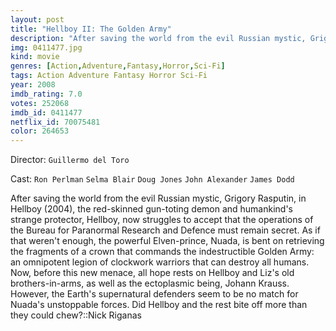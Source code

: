 ```yaml
---
layout: post
title: "Hellboy II: The Golden Army"
description: "After saving the world from the evil Russian mystic, Grigory Rasputin, in Hellboy (2004), the red-skinned gun-toting demon and humankind's strange protector, Hellboy, now struggles to accept that the operations of the Bureau for Paranormal Research and Defence must remain secret. As if that weren't enough, the powerful Elven-prince, Nuada, is bent on retrieving the fragments of a crown that commands the indestructible Golden Army: an omnipotent legion of clockwork warriors that can destroy all humans. Now, before this new menace, all hope rests on Hellboy a.."
img: 0411477.jpg
kind: movie
genres: [Action,Adventure,Fantasy,Horror,Sci-Fi]
tags: Action Adventure Fantasy Horror Sci-Fi 
year: 2008
imdb_rating: 7.0
votes: 252068
imdb_id: 0411477
netflix_id: 70075481
color: 264653
---
```

Director: `Guillermo del Toro`  

Cast: `Ron Perlman` `Selma Blair` `Doug Jones` `John Alexander` `James Dodd` 

After saving the world from the evil Russian mystic, Grigory Rasputin, in Hellboy (2004), the red-skinned gun-toting demon and humankind's strange protector, Hellboy, now struggles to accept that the operations of the Bureau for Paranormal Research and Defence must remain secret. As if that weren't enough, the powerful Elven-prince, Nuada, is bent on retrieving the fragments of a crown that commands the indestructible Golden Army: an omnipotent legion of clockwork warriors that can destroy all humans. Now, before this new menace, all hope rests on Hellboy and Liz's old brothers-in-arms, as well as the ectoplasmic being, Johann Krauss. However, the Earth's supernatural defenders seem to be no match for Nuada's unstoppable forces. Did Hellboy and the rest bite off more than they could chew?::Nick Riganas